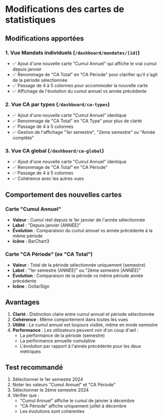 # Modifications des cartes de statistiques

## Modifications apportées

### 1. Vue Mandats individuels (`/dashboard/mandates/[id]`)

- ✅ Ajout d'une nouvelle carte "Cumul Annuel" qui affiche le vrai cumul depuis janvier
- ✅ Renommage de "CA Total" en "CA Période" pour clarifier qu'il s'agit de la période sélectionnée
- ✅ Passage de 4 à 5 colonnes pour accommoder la nouvelle carte
- ✅ Affichage de l'évolution du cumul annuel vs année précédente

### 2. Vue CA par types (`/dashboard/ca-types`)

- ✅ Ajout d'une nouvelle carte "Cumul Annuel" identique
- ✅ Renommage de "CA Total" en "CA Type" pour plus de clarté
- ✅ Passage de 4 à 5 colonnes
- ✅ Gestion de l'affichage "1er semestre", "2ème semestre" ou "Année complète"

### 3. Vue CA global (`/dashboard/ca-global`)

- ✅ Ajout d'une nouvelle carte "Cumul Annuel" identique
- ✅ Renommage de "CA Total" en "CA Période"
- ✅ Passage de 4 à 5 colonnes
- ✅ Cohérence avec les autres vues

## Comportement des nouvelles cartes

### Carte "Cumul Annuel"

- **Valeur** : Cumul réel depuis le 1er janvier de l'année sélectionnée
- **Label** : "Depuis janvier [ANNÉE]"
- **Évolution** : Comparaison du cumul annuel vs année précédente à la même période
- **Icône** : BarChart3

### Carte "CA Période" (ex "CA Total")

- **Valeur** : Total de la période sélectionnée uniquement (semestre)
- **Label** : "1er semestre [ANNÉE]" ou "2ème semestre [ANNÉE]"
- **Évolution** : Comparaison de la période vs même période année précédente
- **Icône** : DollarSign

## Avantages

1. **Clarté** : Distinction claire entre cumul annuel et période sélectionnée
2. **Cohérence** : Même comportement dans toutes les vues
3. **Utilité** : Le cumul annuel est toujours visible, même en mode semestre
4. **Performance** : Les utilisateurs peuvent voir d'un coup d'œil :
   - La performance de la période (semestre)
   - La performance annuelle cumulative
   - L'évolution par rapport à l'année précédente pour les deux métriques

## Test recommandé

1. Sélectionner le 1er semestre 2024
2. Noter les valeurs "Cumul Annuel" et "CA Période"
3. Sélectionner le 2ème semestre 2024
4. Vérifier que :
   - "Cumul Annuel" affiche le cumul de janvier à décembre
   - "CA Période" affiche uniquement juillet à décembre
   - Les évolutions sont cohérentes
